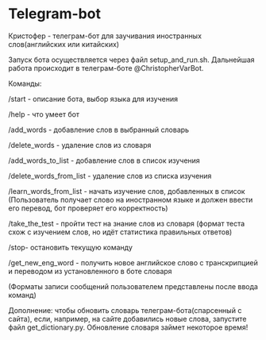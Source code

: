 # Telegram-bot

Кристофер - телеграм-бот для заучивания иностранных слов(английских или китайских)

Запуск бота осуществляется через файл setup_and_run.sh.
Дальнейшая работа происходит в телеграм-боте @ChristopherVarBot.

Команды:

/start - описание бота, выбор языка для изучения

/help - что умеет бот

/add_words - добавление слов в выбранный словарь

/delete_words - удаление слов из словаря

/add_words_to_list - добавление слов в список изучения

/delete_words_from_list - удаление слов из списка изучения

/learn_words_from_list - начать изучение слов, добавленных в список (Пользователь получает слово на иностранном языке и должен ввести его перевод, бот проверяет его корректность)

/take_the_test - пройти тест на знание слов из словаря (формат теста схож с изучением слов, но идёт статистика правильных ответов)

/stop- остановить текущую команду

/get_new_eng_word - получить новое английское слово с транскрипцией и переводом из установленного в боте словаря

(Форматы записи сообщений пользователем представлены после ввода команд)

Дополнение: чтобы обновить словарь телеграм-бота(спарсенный с сайта), если, например, на сайте добавились новые слова, запустите файл get_dictionary.py. Обновление словаря займет некоторое время!